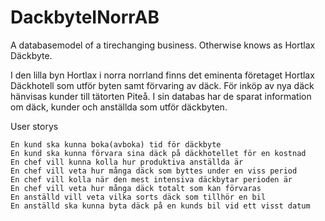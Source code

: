 # DackbyteINorrAB

A databasemodel of a tirechanging business. Otherwise knows as Hortlax Däckbyte.

I den lilla byn Hortlax i norra norrland finns det eminenta företaget Hortlax Däckhotell som utför byten samt förvaring av däck. För inköp av nya däck hänvisas kunder till tätorten Piteå. I sin databas har de sparat information om däck, kunder och anställda som utför däckbyten.

User storys

    En kund ska kunna boka(avboka) tid för däckbyte
    En kund ska kunna förvara sina däck på däckhotellet för en kostnad
    En chef vill kunna kolla hur produktiva anställda är
    En chef vill veta hur många däck som byttes under en viss period
    En chef vill kolla när den mest intensiva däckbytar perioden är
    En chef vill veta hur många däck totalt som kan förvaras
    En anställd vill veta vilka sorts däck som tillhör en bil
    En anställd ska kunna byta däck på en kunds bil vid ett visst datum


